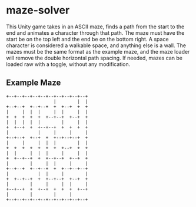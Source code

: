 # maze-solver
This Unity game takes in an ASCII maze, finds a path from the start to the end and animates a character through that path.
The maze must have the start be on the top left and the end be on the bottom right.
A space character is considered a walkable space, and anything else is a wall.
The mazes must be the same format as the example maze, and the maze loader will remove the double horizontal path spacing.
If needed, mazes can be loaded raw with a toggle, without any modification.

## Example Maze
```
+--+--+--+--+--+--+--+--+--+--+
                  |        |  |
+--+--+  +--+--+  +  +--+  +  +
|     |  |  |     |  |     |  |
+  +  +  +  +  +--+--+  +--+  +
|  |  |  |  |        |     |  |
+  +--+  +  +--+--+  +  +  +  +
|           |     |     |     |
+--+--+  +--+  +  +--+--+--+  +
|     |     |  |  |        |  |
+  +  +  +  +  +  +  +--+  +  +
|  |     |  |  |     |     |  |
+  +--+--+  +  +--+--+  +--+  +
|        |     |  |     |     |
+--+--+  +--+--+  +  +--+--+--+
|           |  |     |        |
+  +--+--+  +  +--+--+  +--+  +
|        |     |     |  |     |
+--+--+  +  +--+  +  +  +  +--+
|        |        |     |      
+--+--+--+--+--+--+--+--+--+--+
```
